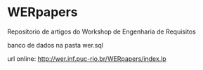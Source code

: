 # WERpapers
Repositorio de artigos do Workshop de Engenharia de Requisitos

banco de dados na pasta wer.sql

url online: http://wer.inf.puc-rio.br/WERpapers/index.lp
